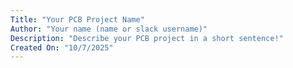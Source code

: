 ```yaml
---
Title: "Your PCB Project Name"
Author: "Your name (name or slack username)"
Description: "Describe your PCB project in a short sentence!"
Created On: "10/7/2025"
---
```

